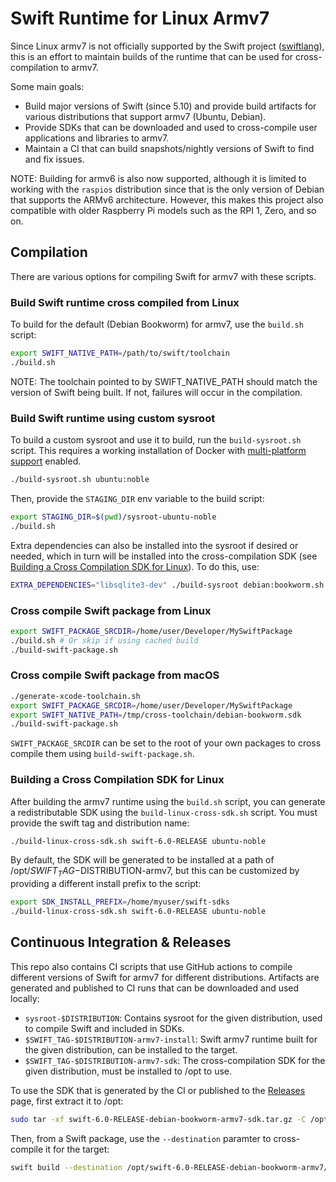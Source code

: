 # Swift Runtime for Linux Armv7

Since Linux armv7 is not officially supported by the Swift project ([swiftlang](https://github.com/swiftlang)), this is an effort
to maintain builds of the runtime that can be used for cross-compilation to armv7.

Some main goals:

- Build major versions of Swift (since 5.10) and provide build artifacts for various distributions that support armv7 (Ubuntu, Debian).
- Provide SDKs that can be downloaded and used to cross-compile user applications and libraries to armv7.
- Maintain a CI that can build snapshots/nightly versions of Swift to find and fix issues.

NOTE: Building for armv6 is also now supported, although it is limited to working with the `raspios`
distribution since that is the only version of Debian that supports the ARMv6 architecture. However,
this makes this project also compatible with older Raspberry Pi models such as the RPI 1, Zero, and so on.

## Compilation

There are various options for compiling Swift for armv7 with these scripts.

### Build Swift runtime cross compiled from Linux

To build for the default (Debian Bookworm) for armv7, use the `build.sh` script:

```bash
export SWIFT_NATIVE_PATH=/path/to/swift/toolchain
./build.sh
```

NOTE: The toolchain pointed to by SWIFT_NATIVE_PATH should match the version of Swift being built.
If not, failures will occur in the compilation.

### Build Swift runtime using custom sysroot

To build a custom sysroot and use it to build, run the `build-sysroot.sh` script. This requires a
working installation of Docker with [multi-platform support](https://docs.docker.com/build/building/multi-platform/) enabled.

```bash
./build-sysroot.sh ubuntu:noble
```

Then, provide the `STAGING_DIR` env variable to the build script:

```bash
export STAGING_DIR=$(pwd)/sysroot-ubuntu-noble
./build.sh
```

Extra dependencies can also be installed into the sysroot if desired or needed, which in turn will
be installed into the cross-compilation SDK (see [Building a Cross Compilation SDK for Linux](#building-a-cross-compilation-sdk-for-linux)). To do this, use:

```bash
EXTRA_DEPENDENCIES="libsqlite3-dev" ./build-sysroot debian:bookworm.sh
```

### Cross compile Swift package from Linux

```bash
export SWIFT_PACKAGE_SRCDIR=/home/user/Developer/MySwiftPackage
./build.sh # Or skip if using cached build
./build-swift-package.sh
```

### Cross compile Swift package from macOS

```bash
./generate-xcode-toolchain.sh
export SWIFT_PACKAGE_SRCDIR=/home/user/Developer/MySwiftPackage
export SWIFT_NATIVE_PATH=/tmp/cross-toolchain/debian-bookworm.sdk
./build-swift-package.sh
```

`SWIFT_PACKAGE_SRCDIR` can be set to the root of your own packages to cross compile them using `build-swift-package.sh`.

### Building a Cross Compilation SDK for Linux

After building the armv7 runtime using the `build.sh` script, you can generate a redistributable SDK
using the `build-linux-cross-sdk.sh` script. You must provide the swift tag and distribution name:

```bash
./build-linux-cross-sdk.sh swift-6.0-RELEASE ubuntu-noble
```

By default, the SDK will be generated to be installed at a path of /opt/$SWIFT_TAG-$DISTRIBUTION-armv7, but this can be customized by providing a different install prefix to the script:

```bash
export SDK_INSTALL_PREFIX=/home/myuser/swift-sdks
./build-linux-cross-sdk.sh swift-6.0-RELEASE ubuntu-noble
```

## Continuous Integration & Releases

This repo also contains CI scripts that use GitHub actions to compile different versions of Swift
for armv7 for different distributions. Artifacts are generated and published to CI runs that can
be downloaded and used locally:

- `sysroot-$DISTRIBUTION`: Contains sysroot for the given distribution, used to compile Swift and included in SDKs.
- `$SWIFT_TAG-$DISTRIBUTION-armv7-install`: Swift armv7 runtime built for the given distribution, can be installed to the target.
- `$SWIFT_TAG-$DISTRIBUTION-armv7-sdk`: The cross-compilation SDK for the given distribution, must be installed to /opt to use.

To use the SDK that is generated by the CI or published to the [Releases](https://github.com/xtremekforever/swift-armv7/releases) page, first
extract it to /opt:

```bash
sudo tar -xf swift-6.0-RELEASE-debian-bookworm-armv7-sdk.tar.gz -C /opt
```

Then, from a Swift package, use the `--destination` paramter to cross-compile it for the target:

```bash
swift build --destination /opt/swift-6.0-RELEASE-debian-bookworm-armv7/debian-bookworm.json
```

